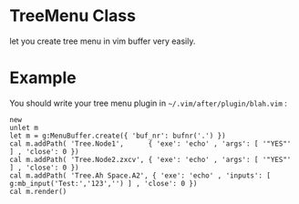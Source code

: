 
TreeMenu Class
==============
let you create tree menu in vim buffer very easily.

Example
==============

You should write your tree menu plugin in `~/.vim/after/plugin/blah.vim` :

    new
    unlet m
    let m = g:MenuBuffer.create({ 'buf_nr': bufnr('.') })
    cal m.addPath( 'Tree.Node1',      { 'exe': 'echo' , 'args': [ '"YES"' ] , 'close': 0 })
    cal m.addPath( 'Tree.Node2.zxcv', { 'exe': 'echo' , 'args': [ '"YES"' ] , 'close': 0 })
    cal m.addPath( 'Tree.Ah Space.A2', { 'exe': 'echo' , 'inputs': [ g:mb_input('Test:','123','') ] , 'close': 0 })
    cal m.render()


